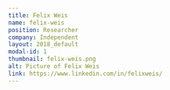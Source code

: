 ```yaml
---
title: Felix Weis
name: felix-weis
position: Researcher
company: Independent
layout: 2018_default
modal-id: 1
thumbnail: felix-weis.png
alt: Picture of Felix Weis
link: https://www.linkedin.com/in/felixweis/
---
```

